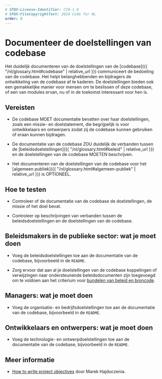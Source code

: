 ```yaml
---
# SPDX-License-Identifier: CC0-1.0
# SPDX-FileCopyrightText: 2024 Code for NL
order: 8
---
```


# Documenteer de doelstellingen van codebase

Het duidelijk documenteren van de doelstellingen van de [codebase]({{ "/nl/glossary.html#codebase" | relative_url }}) communiceert de bedoeling van de codebase. Het helpt belanghebbenden en bijdragers de ontwikkeling van de codebase af te kaderen. De doelstellingen bieden ook een gemakkelijke manier voor mensen om te beslissen of deze codebase, of een van modules ervan, nu of in de toekomst interessant voor hen is.

## Vereisten

- De codebase MOET documentatie bevatten over haar doelstellingen, zoals een missie- en doelstatement, die begrijpelijk is voor ontwikkelaars en ontwerpers zodat zij de codebase kunnen gebruiken of eraan kunnen bijdragen.

- De documentatie van de codebase ZOU duidelijk de verbanden tussen de [beleidsdoelstellingen]({{ "/nl/glossary.html#beleid" | relative_url }}) en de doelstellingen van de codebase MOETEN beschrijven.

- Het documenteren van de doelstellingen van de codebase voor het [algemeen publiek]({{ "/nl/glossary.html#algemeen-publiek" | relative_url }}) is OPTIONEEL.

## Hoe te testen

- Controleer of de documentatie van de codebase de doelstellingen, de missie of het doel bevat.

- Controleer op beschrijvingen van verbanden tussen de beleidsdoelstellingen en de doelstellingen van de codebase.

## Beleidsmakers in de publieke sector: wat je moet doen

- Voeg de beleidsdoelstellingen toe aan de documentatie van de codebase, bijvoorbeeld in de `README`.

- Zorg ervoor dat aan al je doelstellingen van de codebase koppelingen of verwijzingen naar ondersteunende beleidsdocumenten zijn toegevoegd om te voldoen aan het criterium voor [bundelen van beleid en broncode](bundle-policy-and-source-code.html).

## Managers: wat je moet doen

- Voeg de organisatie- en bedrijfsdoelstellingen toe aan de documentatie van de codebase, bijvoorbeeld in de `README`.

## Ontwikkelaars en ontwerpers: wat je moet doen

- Voeg de technologie- en ontwerpdoelstellingen toe aan de documentatie van de codebase, bijvoorbeeld in de `README`.

## Meer informatie

* [How to write project objectives](http://grouper.ieee.org/groups/802/3/RTPGE/public/may12/hajduczenia_01_0512.pdf) door Marek Hajduczenia.
